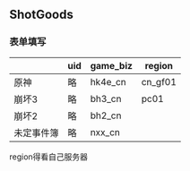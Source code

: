 ## ShotGoods

### 表单填写
| |uid|game_biz|region|
|--|--|--|--|
|原神|略|hk4e_cn|cn_gf01|
|崩坏3|略|bh3_cn|pc01|
|崩坏2|略|bh2_cn||
|未定事件簿|略|nxx_cn

region得看自己服务器
